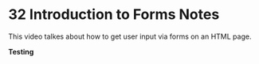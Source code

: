 32 Introduction to Forms Notes
==============================

This video talkes about how to get user input via forms on an HTML page.

**Testing**